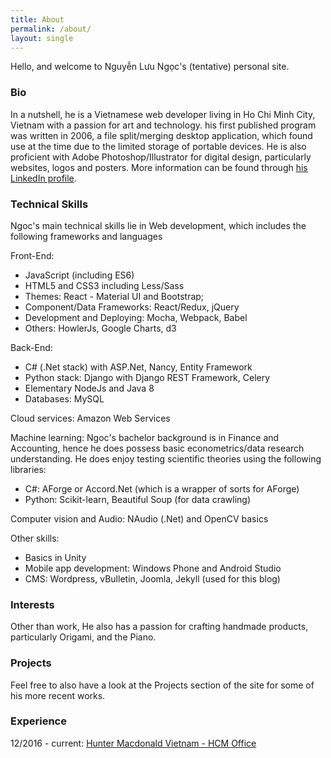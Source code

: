 ```yaml
---
title: About
permalink: /about/
layout: single
---
```


Hello, and welcome to Nguyễn Lưu Ngọc's (tentative) personal site.

### Bio
In a nutshell, he is a Vietnamese web developer living in Ho Chi Minh City, Vietnam with a passion for art and technology. his first published program was written in 2006, a file split/merging desktop application, which found use at the time due to the limited storage of portable devices. He is also proficient with Adobe Photoshop/Illustrator for digital design, particularly websites, logos and posters. More information can be found through [his LinkedIn profile](https://www.linkedin.com/in/luungoc2005).

### Technical Skills
Ngoc's main technical skills lie in Web development, which includes the following frameworks and languages

Front-End:
- JavaScript (including ES6)
- HTML5 and CSS3 including Less/Sass
- Themes: React - Material UI and Bootstrap;
- Component/Data Frameworks: React/Redux, jQuery
- Development and Deploying: Mocha, Webpack, Babel
- Others: HowlerJs, Google Charts, d3

Back-End:
- C# (.Net stack) with ASP.Net, Nancy, Entity Framework
- Python stack: Django with Django REST Framework, Celery
- Elementary NodeJs and Java 8
- Databases: MySQL

Cloud services: Amazon Web Services

Machine learning:
Ngoc's bachelor background is in Finance and Accounting, hence he does possess basic econometrics/data research understanding. He does enjoy testing scientific theories using the following libraries:

- C#: AForge or Accord.Net (which is a wrapper of sorts for AForge)
- Python: Scikit-learn, Beautiful Soup (for data crawling)

Computer vision and Audio: NAudio (.Net) and OpenCV basics

Other skills:
- Basics in Unity
- Mobile app development: Windows Phone and Android Studio
- CMS: Wordpress, vBulletin, Joomla, Jekyll (used for this blog)

### Interests
Other than work, He also has a passion for crafting handmade products, particularly Origami, and the Piano.

### Projects
Feel free to also have a look at the Projects section of the site for some of his more recent works.

### Experience
12/2016 - current: [Hunter Macdonald Vietnam - HCM Office](http://huntermacdonald.com/)
